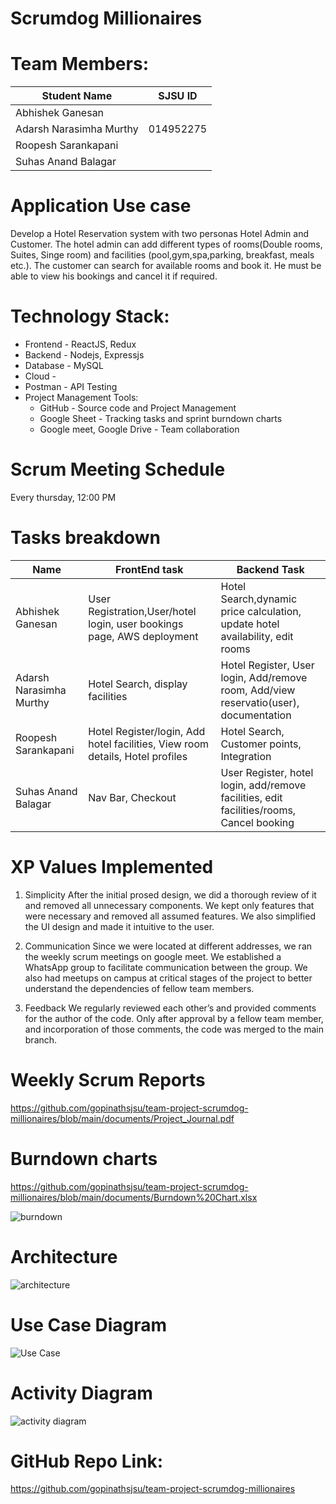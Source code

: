 # Scrumdog Millionaires

# Team Members:

Student Name      |SJSU ID|
-------------     |--------
Abhishek Ganesan |            |
Adarsh Narasimha Murthy     |014952275|
Roopesh  Sarankapani|      |
Suhas Anand Balagar |      |

# Application Use case
Develop a Hotel Reservation system with two personas Hotel Admin and Customer. The hotel admin can add different types of rooms(Double rooms, Suites, Singe room) and facilities (pool,gym,spa,parking, breakfast, meals etc.). The customer can search for available rooms and book it. He must be able to view his bookings and cancel it if required.


# Technology Stack:

- Frontend - ReactJS, Redux
- Backend - Nodejs, Expressjs
- Database - MySQL
- Cloud -
- Postman - API Testing
- Project Management Tools:
  - GitHub - Source code and Project Management
  - Google Sheet - Tracking tasks and sprint burndown charts
  - Google meet, Google Drive - Team collaboration

# Scrum Meeting Schedule
Every thursday, 12:00 PM

# Tasks breakdown

 Name      |FrontEnd task| Backend Task|
-------------     |--------|------------|
Abhishek Ganesan |User Registration,User/hotel login, user bookings page, AWS deployment            |Hotel Search,dynamic price calculation, update hotel availability, edit rooms|
Adarsh Narasimha Murthy| Hotel Search, display facilities |Hotel Register, User login, Add/remove room, Add/view reservatio(user), documentation
Roopesh  Sarankapani| Hotel Register/login, Add hotel facilities, View room details, Hotel profiles     | Hotel Search, Customer points, Integration
Suhas Anand Balagar |  Nav Bar, Checkout    | User Register, hotel login, add/remove facilities, edit facilities/rooms, Cancel booking

# XP Values Implemented
1.	Simplicity
After the initial prosed design, we did a thorough review of it and removed all unnecessary components. We kept only features that were necessary and removed all assumed features. We also simplified the UI design and made it intuitive to the user.

2.	Communication
Since we were located at different addresses, we ran the weekly scrum meetings on google meet. We established a WhatsApp group to facilitate communication between the group. We also had meetups on campus at critical stages of the project to better understand the dependencies of fellow team members.

3.	Feedback
We regularly reviewed each other’s and provided comments for the author of the code. Only after approval by a fellow team member, and incorporation of those comments, the code was merged to the main branch.

# Weekly Scrum Reports
https://github.com/gopinathsjsu/team-project-scrumdog-millionaires/blob/main/documents/Project_Journal.pdf

# Burndown charts
https://github.com/gopinathsjsu/team-project-scrumdog-millionaires/blob/main/documents/Burndown%20Chart.xlsx

![burndown](https://github.com/gopinathsjsu/team-project-scrumdog-millionaires/blob/main/documents/burndown_diag.png)


# Architecture 
![architecture](https://github.com/gopinathsjsu/team-project-scrumdog-millionaires/blob/main/documents/hotel-booking-architechture.jpg)

# Use Case Diagram
![Use Case](https://github.com/gopinathsjsu/team-project-scrumdog-millionaires/blob/main/documents/Hotel-Use-Case.jpg)


# Activity Diagram
![activity diagram](https://github.com/gopinathsjsu/team-project-scrumdog-millionaires/blob/main/documents/Activity%20Diagram%20flow.png)

# GitHub Repo Link:

https://github.com/gopinathsjsu/team-project-scrumdog-millionaires
